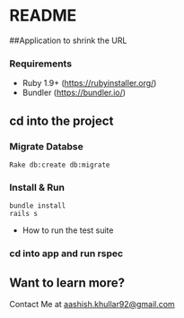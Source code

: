 # README



##Application to shrink the URL 

### Requirements
* Ruby 1.9+ (https://rubyinstaller.org/)
* Bundler (https://bundler.io/)


## cd into the project 

### Migrate Databse 




```
Rake db:create db:migrate
```




### Install & Run

```
bundle install
rails s
```




* How to run the test suite

### cd into app and run rspec


## Want to learn more?

Contact Me at aashish.khullar92@gmail.com
